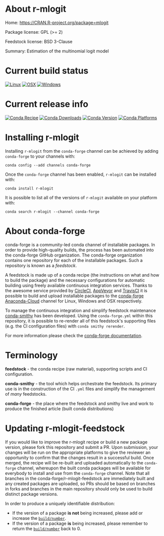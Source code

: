 About r-mlogit
==============

Home: https://CRAN.R-project.org/package=mlogit

Package license: GPL (>= 2)

Feedstock license: BSD 3-Clause

Summary: Estimation of the multinomial logit model



Current build status
====================

[![Linux](https://img.shields.io/circleci/project/github/conda-forge/r-mlogit-feedstock/master.svg?label=Linux)](https://circleci.com/gh/conda-forge/r-mlogit-feedstock)
[![OSX](https://img.shields.io/travis/conda-forge/r-mlogit-feedstock/master.svg?label=macOS)](https://travis-ci.org/conda-forge/r-mlogit-feedstock)
[![Windows](https://img.shields.io/appveyor/ci/conda-forge/r-mlogit-feedstock/master.svg?label=Windows)](https://ci.appveyor.com/project/conda-forge/r-mlogit-feedstock/branch/master)

Current release info
====================
[![Conda Recipe](https://img.shields.io/badge/recipe-r--mlogit-green.svg)](https://anaconda.org/conda-forge/r-mlogit)
[![Conda Downloads](https://img.shields.io/conda/dn/conda-forge/r-mlogit.svg)](https://anaconda.org/conda-forge/r-mlogit)
[![Conda Version](https://img.shields.io/conda/vn/conda-forge/r-mlogit.svg)](https://anaconda.org/conda-forge/r-mlogit)
[![Conda Platforms](https://img.shields.io/conda/pn/conda-forge/r-mlogit.svg)](https://anaconda.org/conda-forge/r-mlogit)

Installing r-mlogit
===================

Installing `r-mlogit` from the `conda-forge` channel can be achieved by adding `conda-forge` to your channels with:

```
conda config --add channels conda-forge
```

Once the `conda-forge` channel has been enabled, `r-mlogit` can be installed with:

```
conda install r-mlogit
```

It is possible to list all of the versions of `r-mlogit` available on your platform with:

```
conda search r-mlogit --channel conda-forge
```


About conda-forge
=================

conda-forge is a community-led conda channel of installable packages.
In order to provide high-quality builds, the process has been automated into the
conda-forge GitHub organization. The conda-forge organization contains one repository
for each of the installable packages. Such a repository is known as a *feedstock*.

A feedstock is made up of a conda recipe (the instructions on what and how to build
the package) and the necessary configurations for automatic building using freely
available continuous integration services. Thanks to the awesome service provided by
[CircleCI](https://circleci.com/), [AppVeyor](http://www.appveyor.com/)
and [TravisCI](https://travis-ci.org/) it is possible to build and upload installable
packages to the [conda-forge](https://anaconda.org/conda-forge)
[Anaconda-Cloud](http://docs.anaconda.org/) channel for Linux, Windows and OSX respectively.

To manage the continuous integration and simplify feedstock maintenance
[conda-smithy](http://github.com/conda-forge/conda-smithy) has been developed.
Using the ``conda-forge.yml`` within this repository, it is possible to re-render all of
this feedstock's supporting files (e.g. the CI configuration files) with ``conda smithy rerender``.

For more information please check the [conda-forge documentation](https://conda-forge.org/docs/).

Terminology
===========

**feedstock** - the conda recipe (raw material), supporting scripts and CI configuration.

**conda-smithy** - the tool which helps orchestrate the feedstock.
                   Its primary use is in the construction of the CI ``.yml`` files
                   and simplify the management of *many* feedstocks.

**conda-forge** - the place where the feedstock and smithy live and work to
                  produce the finished article (built conda distributions)


Updating r-mlogit-feedstock
===========================

If you would like to improve the r-mlogit recipe or build a new
package version, please fork this repository and submit a PR. Upon submission,
your changes will be run on the appropriate platforms to give the reviewer an
opportunity to confirm that the changes result in a successful build. Once
merged, the recipe will be re-built and uploaded automatically to the
`conda-forge` channel, whereupon the built conda packages will be available for
everybody to install and use from the `conda-forge` channel.
Note that all branches in the conda-forge/r-mlogit-feedstock are
immediately built and any created packages are uploaded, so PRs should be based
on branches in forks and branches in the main repository should only be used to
build distinct package versions.

In order to produce a uniquely identifiable distribution:
 * If the version of a package **is not** being increased, please add or increase
   the [``build/number``](http://conda.pydata.org/docs/building/meta-yaml.html#build-number-and-string).
 * If the version of a package **is** being increased, please remember to return
   the [``build/number``](http://conda.pydata.org/docs/building/meta-yaml.html#build-number-and-string)
   back to 0.